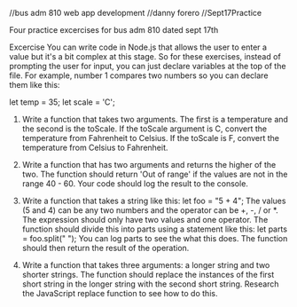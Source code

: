 //bus adm 810 web app development
//danny forero
//Sept17Practice

Four practice excercises for bus adm 810 dated sept 17th

Excercise
You can write code in Node.js that allows the user to enter a value but it's a bit complex at this stage.  So for these exercises, instead of prompting the user for input, you can just declare variables at the top of the file.  For example, number 1 compares two numbers so you can declare them like this:

let temp = 35;
let  scale = 'C';

1. Write a function that takes two arguments.  The first is a temperature and the second is the toScale.  If the toScale argument is C, convert the temperature from Fahrenheit to Celsius.  If the toScale is F, convert the temperature from Celsius to Fahrenheit.  

2. Write a function that has two arguments and returns the higher of the two.  The function should return 'Out of range' if the values are not in the range 40 - 60.  Your code should log the result to the console.

3. Write a function that takes a string like this:
let foo = "5 + 4";
The values (5 and 4) can be any two numbers and the operator can be +, -,  / or *.   The expression should only have two values and one operator.  The function should divide this into parts using a statement like this:
let parts = foo.split(" ");
You can log parts to see the what this does. 
The function should then return the result of the operation.  

4. Write a function that takes three arguments: a longer string and two shorter strings.  The function should replace the instances of the first short string in the longer string with the second short string.  Research the JavaScript replace function to see how to do this.
